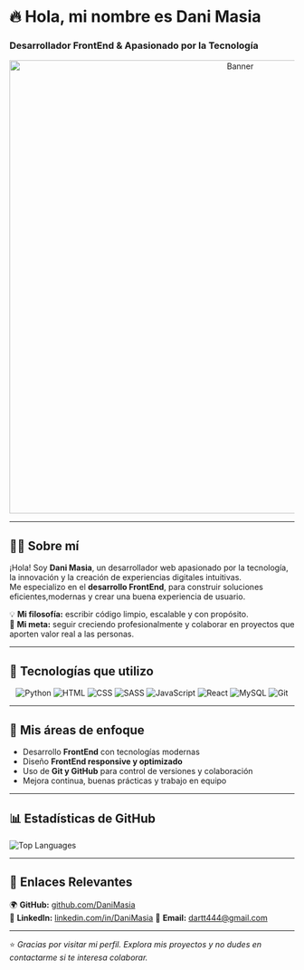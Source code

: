 # 🔥 Hola, mi nombre es Dani Masia

### Desarrollador FrontEnd & Apasionado por la Tecnología

<div align="center">
  <img src="https://img.freepik.com/fotos-premium/digitaltechnisches-futuristisches-banner-mit-schaltkreisleitungen_327072-24715.jpg" alt="Banner" width="800"/>
</div>

---

## 🧑‍💻 Sobre mí
¡Hola! Soy **Dani Masia**, un desarrollador web apasionado por la tecnología, la innovación y la creación de experiencias digitales intuitivas.  
Me especializo en el **desarrollo FrontEnd**, para construir soluciones eficientes,modernas y crear una buena experiencia de usuario.

💡 **Mi filosofía:** escribir código limpio, escalable y con propósito.  
🚀 **Mi meta:** seguir creciendo profesionalmente y colaborar en proyectos que aporten valor real a las personas.

---

## 🧰 Tecnologías que utilizo

<div align="center">

![Python](https://img.shields.io/badge/PYTHON-3776AB?style=for-the-badge&logo=python&logoColor=white)
![HTML](https://img.shields.io/badge/HTML5-E34F26?style=for-the-badge&logo=html5&logoColor=white)
![CSS](https://img.shields.io/badge/CSS3-1572B6?style=for-the-badge&logo=css3&logoColor=white)
![SASS](https://img.shields.io/badge/SASS-CC6699?style=for-the-badge&logo=sass&logoColor=white)
![JavaScript](https://img.shields.io/badge/JAVASCRIPT-F7DF1E?style=for-the-badge&logo=javascript&logoColor=black)
![React](https://img.shields.io/badge/REACT-61DAFB?style=for-the-badge&logo=react&logoColor=black)
![MySQL](https://img.shields.io/badge/MYSQL-4479A1?style=for-the-badge&logo=mysql&logoColor=white)
![Git](https://img.shields.io/badge/GIT-F05032?style=for-the-badge&logo=git&logoColor=white)

</div>

---

## 💼 Mis áreas de enfoque
- Desarrollo **FrontEnd** con tecnologías modernas  
- Diseño **FrontEnd responsive y optimizado**  
- Uso de **Git y GitHub** para control de versiones y colaboración  
- Mejora continua, buenas prácticas y trabajo en equipo  

---

## 📊 Estadísticas de GitHub
![Top Languages](https://github-readme-stats.vercel.app/api/top-langs/?username=DaniMasia&layout=compact&theme=react&hide_border=true)

---

## 🔗 Enlaces Relevantes
🌍 **GitHub:** [github.com/DaniMasia](https://github.com/DaniMasia)  
💼 **LinkedIn:** [linkedin.com/in/DaniMasia](#) 
📧 **Email:** dartt444@gmail.com 

---

⭐ *Gracias por visitar mi perfil. Explora mis proyectos y no dudes en contactarme si te interesa colaborar.*
